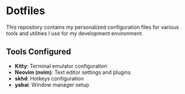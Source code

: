 # Dotfiles

This repository contains my personalized configuration files for various tools and utilities I use for my development environment.

## Tools Configured
- **Kitty**: Terminal emulator configuration
- **Neovim (nvim)**: Text editor settings and plugins
- **skhd**: Hotkeys configuration
- **yabai**: Window manager setup
